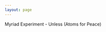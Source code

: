 ```yaml
---
layout: page
---
```


<div class="fluid-vid youtube-box">
    <div class="youtube-cover" style="background-image: url('assets/vid-covers/unless-atoms-for-peace.jpg');">
        <span class="sc-track">Myriad Experiment - Unless (Atoms for Peace)</span>
        <div class="youtube-busy"></div>
    </div>
    <div class="youtube-vid" data-youtube-id="ZxGYLA0qcGc"></div>
</div>
